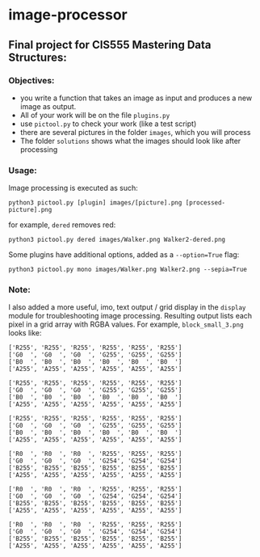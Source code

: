 # image-processor

## Final project for CIS555 Mastering Data Structures:

### Objectives:
- you write a function that takes an image as input and produces a new image as output.
- All of your work will be on the file `plugins.py`
- use `pictool.py` to check your work (like a test script)
- there are several pictures in the folder `images`, which you will process
- The folder `solutions` shows what the images should look like after processing

### Usage:

Image processing is executed as such:

```
python3 pictool.py [plugin] images/[picture].png [processed-picture].png
```

for example, `dered` removes red:

```
python3 pictool.py dered images/Walker.png Walker2-dered.png
```

Some plugins have additional options, added as a `--option=True` flag:

```
python3 pictool.py mono images/Walker.png Walker2.png --sepia=True
```

### Note:

I also added a more useful, imo, text output / grid display in the `display` module for troubleshooting image processing.  Resulting output lists each pixel in a grid array with RGBA values. For example, `block_small_3.png` looks like:

```
['R255', 'R255', 'R255', 'R255', 'R255', 'R255']
['G0  ', 'G0  ', 'G0  ', 'G255', 'G255', 'G255']
['B0  ', 'B0  ', 'B0  ', 'B0  ', 'B0  ', 'B0  ']
['A255', 'A255', 'A255', 'A255', 'A255', 'A255']

['R255', 'R255', 'R255', 'R255', 'R255', 'R255']
['G0  ', 'G0  ', 'G0  ', 'G255', 'G255', 'G255']
['B0  ', 'B0  ', 'B0  ', 'B0  ', 'B0  ', 'B0  ']
['A255', 'A255', 'A255', 'A255', 'A255', 'A255']

['R255', 'R255', 'R255', 'R255', 'R255', 'R255']
['G0  ', 'G0  ', 'G0  ', 'G255', 'G255', 'G255']
['B0  ', 'B0  ', 'B0  ', 'B0  ', 'B0  ', 'B0  ']
['A255', 'A255', 'A255', 'A255', 'A255', 'A255']

['R0  ', 'R0  ', 'R0  ', 'R255', 'R255', 'R255']
['G0  ', 'G0  ', 'G0  ', 'G254', 'G254', 'G254']
['B255', 'B255', 'B255', 'B255', 'B255', 'B255']
['A255', 'A255', 'A255', 'A255', 'A255', 'A255']

['R0  ', 'R0  ', 'R0  ', 'R255', 'R255', 'R255']
['G0  ', 'G0  ', 'G0  ', 'G254', 'G254', 'G254']
['B255', 'B255', 'B255', 'B255', 'B255', 'B255']
['A255', 'A255', 'A255', 'A255', 'A255', 'A255']

['R0  ', 'R0  ', 'R0  ', 'R255', 'R255', 'R255']
['G0  ', 'G0  ', 'G0  ', 'G254', 'G254', 'G254']
['B255', 'B255', 'B255', 'B255', 'B255', 'B255']
['A255', 'A255', 'A255', 'A255', 'A255', 'A255']
```
